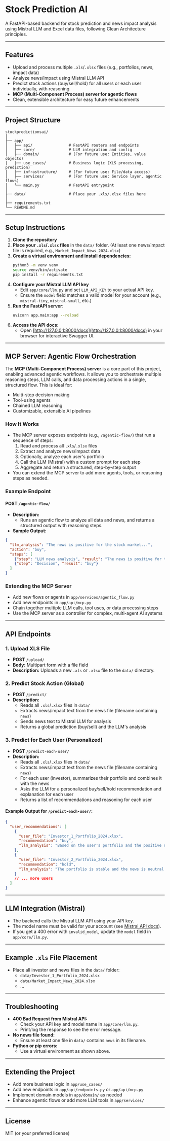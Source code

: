 # Stock Prediction AI

A FastAPI-based backend for stock prediction and news impact analysis using Mistral LLM and Excel data files, following Clean Architecture principles.

---

## Features
- Upload and process multiple `.xls`/`.xlsx` files (e.g., portfolios, news, impact data)
- Analyze news/impact using Mistral LLM API
- Predict stock actions (buy/sell/hold) for all users or each user individually, with reasoning
- **MCP (Multi-Component Process) server for agentic flows**
- Clean, extensible architecture for easy future enhancements

---

## Project Structure

```
stockpredictionsai/
│
├── app/
│   ├── api/                # FastAPI routers and endpoints
│   ├── core/               # LLM integration and config
│   ├── domain/             # (For future use: Entities, value objects)
│   ├── use_cases/          # Business logic (XLS processing, prediction)
│   ├── infrastructure/     # (For future use: File/data access)
│   ├── services/           # (For future use: Service layer, agentic flows)
│   └── main.py             # FastAPI entrypoint
│
├── data/                   # Place your .xls/.xlsx files here
│
├── requirements.txt
└── README.md
```

---

## Setup Instructions

1. **Clone the repository**
2. **Place your `.xls`/`.xlsx` files** in the `data/` folder. (At least one news/impact file is required, e.g., `Market_Impact_News_2024.xlsx`)
3. **Create a virtual environment and install dependencies:**
   ```bash
   python3 -m venv venv
   source venv/bin/activate
   pip install -r requirements.txt
   ```
4. **Configure your Mistral LLM API key**
   - Edit `app/core/llm.py` and set `LLM_API_KEY` to your actual API key.
   - Ensure the `model` field matches a valid model for your account (e.g., `mistral-tiny`, `mistral-small`, etc.)
5. **Run the FastAPI server:**
   ```bash
   uvicorn app.main:app --reload
   ```
6. **Access the API docs:**
   - Open [http://127.0.0.1:8000/docs](http://127.0.0.1:8000/docs) in your browser for interactive Swagger UI.

---

## MCP Server: Agentic Flow Orchestration

The **MCP (Multi-Component Process) server** is a core part of this project, enabling advanced agentic workflows. It allows you to orchestrate multiple reasoning steps, LLM calls, and data processing actions in a single, structured flow. This is ideal for:
- Multi-step decision making
- Tool-using agents
- Chained LLM reasoning
- Customizable, extensible AI pipelines

### How It Works
- The MCP server exposes endpoints (e.g., `/agentic-flow/`) that run a sequence of steps:
  1. Read and process all `.xls`/`.xlsx` files
  2. Extract and analyze news/impact data
  3. Optionally, analyze each user's portfolio
  4. Call the LLM (Mistral) with a custom prompt for each step
  5. Aggregate and return a structured, step-by-step output
- You can extend the MCP server to add more agents, tools, or reasoning steps as needed.

### Example Endpoint

#### **POST** `/agentic-flow/`
- **Description:**
    - Runs an agentic flow to analyze all data and news, and returns a structured output with reasoning steps.
- **Sample Output:**
```json
{
  "llm_analysis": "The news is positive for the stock market...",
  "action": "buy",
  "steps": [
    {"step": "LLM news analysis", "result": "The news is positive for the stock market..."},
    {"step": "Decision", "result": "buy"}
  ]
}
```

### Extending the MCP Server
- Add new flows or agents in `app/services/agentic_flow.py`
- Add new endpoints in `app/api/mcp.py`
- Chain together multiple LLM calls, tool uses, or data processing steps
- Use the MCP server as a controller for complex, multi-agent AI systems

---

## API Endpoints

### 1. Upload XLS File
- **POST** `/upload/`
- **Body:** Multipart form with a file field
- **Description:** Uploads a new `.xls` or `.xlsx` file to the `data/` directory.

### 2. Predict Stock Action (Global)
- **POST** `/predict/`
- **Description:**
    - Reads all `.xls`/`.xlsx` files in `data/`
    - Extracts news/impact text from the news file (filename containing `news`)
    - Sends news text to Mistral LLM for analysis
    - Returns a global prediction (buy/sell) and the LLM's analysis

### 3. Predict for Each User (Personalized)
- **POST** `/predict-each-user/`
- **Description:**
    - Reads all `.xls`/`.xlsx` files in `data/`
    - Extracts news/impact text from the news file (filename containing `news`)
    - For each user (investor), summarizes their portfolio and combines it with the news
    - Asks the LLM for a personalized buy/sell/hold recommendation and explanation for each user
    - Returns a list of recommendations and reasoning for each user

#### Example Output for `/predict-each-user/`:
```json
{
  "user_recommendations": [
    {
      "user_file": "Investor_1_Portfolio_2024.xlsx",
      "recommendation": "buy",
      "llm_analysis": "Based on the user's portfolio and the positive news, the user should BUY. The portfolio is well diversified and the news indicates a bullish trend."
    },
    {
      "user_file": "Investor_2_Portfolio_2024.xlsx",
      "recommendation": "hold",
      "llm_analysis": "The portfolio is stable and the news is neutral. The user should HOLD."
    }
    // ... more users
  ]
}
```

---

## LLM Integration (Mistral)
- The backend calls the Mistral LLM API using your API key.
- The model name must be valid for your account (see [Mistral API docs](https://docs.mistral.ai/)).
- If you get a 400 error with `invalid_model`, update the `model` field in `app/core/llm.py`.

---

## Example `.xls` File Placement
- Place all investor and news files in the `data/` folder:
  - `data/Investor_1_Portfolio_2024.xlsx`
  - `data/Market_Impact_News_2024.xlsx`
  - ...

---

## Troubleshooting
- **400 Bad Request from Mistral API:**
  - Check your API key and model name in `app/core/llm.py`.
  - Print/log the response to see the error message.
- **No news file found:**
  - Ensure at least one file in `data/` contains `news` in its filename.
- **Python or pip errors:**
  - Use a virtual environment as shown above.

---

## Extending the Project
- Add more business logic in `app/use_cases/`
- Add new endpoints in `app/api/endpoints.py` or `app/api/mcp.py`
- Implement domain models in `app/domain/` as needed
- Enhance agentic flows or add more LLM tools in `app/services/`

---

## License
MIT (or your preferred license) 